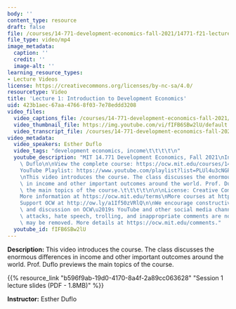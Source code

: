 ```yaml
---
body: ''
content_type: resource
draft: false
file: /courses/14-771-development-economics-fall-2021/14771-f21-lecture-1-version-2_360p_16_9.mp4
file_type: video/mp4
image_metadata:
  caption: ''
  credit: ''
  image-alt: ''
learning_resource_types:
- Lecture Videos
license: https://creativecommons.org/licenses/by-nc-sa/4.0/
resourcetype: Video
title: 'Lecture 1: Introduction to Development Economics'
uid: 423b1aec-67aa-4766-8f03-7e78eddd3208
video_files:
  video_captions_file: /courses/14-771-development-economics-fall-2021/1iIGQLWVs72G53RVDuSHRgoui6VDt_abZ_transcript.webvtt
  video_thumbnail_file: https://img.youtube.com/vi/fIFB6SBw2lU/default.jpg
  video_transcript_file: /courses/14-771-development-economics-fall-2021/1iIGQLWVs72G53RVDuSHRgoui6VDt_abZ_transcript.pdf
video_metadata:
  video_speakers: Esther Duflo
  video_tags: "development economics, income\t\t\t\t\n"
  youtube_description: "MIT 14.771 Development Economics, Fall 2021\nInstructor: Esther\
    \ Duflo\n\nView the complete course: https://ocw.mit.edu/courses/14-771-development-economics-fall-2021\n\
    YouTube Playlist: https://www.youtube.com/playlist?list=PLUl4u3cNGP61kvh3caDts2R6LmkYbmzaG\n\
    \nThis video introduces the course. The class discusses the enormous differences\
    \ in income and other important outcomes around the world. Prof. Duflo previews\
    \ the main topics of the course.\t\t\t\t\n\n\nLicense: Creative Commons BY-NC-SA\n\
    More information at https://ocw.mit.edu/terms\nMore courses at https://ocw.mit.edu\n\
    Support OCW at http://ow.ly/a1If50zVRlQ\n\nWe encourage constructive comments\
    \ and discussion on OCW\u2019s YouTube and other social media channels. Personal\
    \ attacks, hate speech, trolling, and inappropriate comments are not allowed and\
    \ may be removed. More details at https://ocw.mit.edu/comments."
  youtube_id: fIFB6SBw2lU
---
```

**Description:** This video introduces the course. The class discusses the enormous differences in income and other important outcomes around the world. Prof. Duflo previews the main topics of the course.

{{% resource_link "b596f9ab-19d0-4170-8a4f-2a89cc063628" "Session 1 lecture slides (PDF - 1.8MB)" %}}

**Instructor:** Esther Duflo